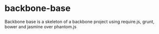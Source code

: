 backbone-base
=============

Backbone base is a skeleton of a backbone project using require.js, grunt, bower and jasmine over phantom.js
